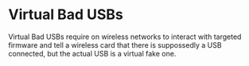 # Virtual Bad USBs
Virtual Bad USBs require on wireless networks to interact with targeted firmware and tell a wireless card that there is suppossedly a USB connected, but the actual USB is a virtual fake one.
